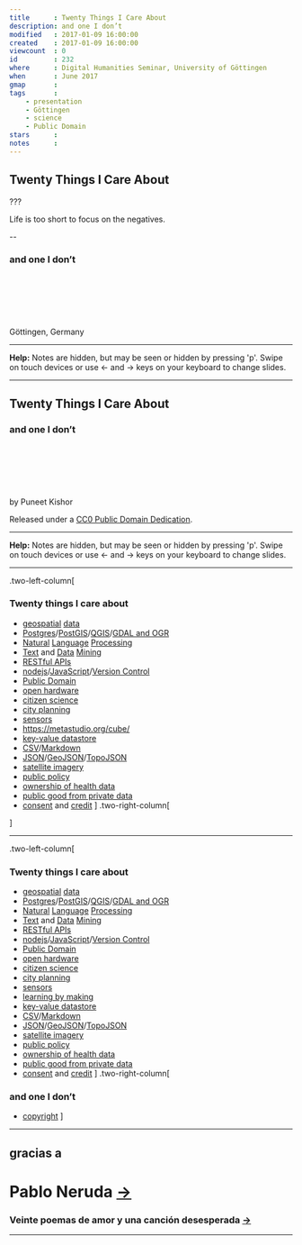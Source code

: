 ```yaml
---
title      : Twenty Things I Care About
description: and one I don’t
modified   : 2017-01-09 16:00:00
created    : 2017-01-09 16:00:00
viewcount  : 0
id         : 232
where      : Digital Humanities Seminar, University of Göttingen
when       : June 2017
gmap       : 
tags       :
    - presentation
    - Göttingen
    - science
    - Public Domain
stars      : 
notes      :
---
```


## Twenty Things I Care About

???

Life is too short to focus on the negatives.

--

### and one I don’t

<p>&nbsp;</p>
<p>&nbsp;</p>
<p>&nbsp;</p>

Göttingen, Germany

<hr>

**Help:** Notes are hidden, but may be seen or hidden by pressing 'p'. Swipe on touch devices or use ← and → keys on your keyboard to change slides.

---

## Twenty Things I Care About
### and one I don’t

<p>&nbsp;</p>
<p>&nbsp;</p>
<p>&nbsp;</p>

by Puneet Kishor

Released under a [CC0 Public Domain Dedication](http://creativecommons.org/publicdomain/zero/1.0/).

<hr>

**Help:** Notes are hidden, but may be seen or hidden by pressing 'p'. Swipe on touch devices or use ← and → keys on your keyboard to change slides.

---

.two-left-column[
### Twenty things I care about

- [geospatial](http://www.openstreetmap.org/) [data](http://www.naturalearthdata.com/)
- [Postgres](https://www.postgresql.org/)/[PostGIS](http://postgis.net/)/[QGIS](http://qgis.org/en/site/)/[GDAL and OGR](http://www.gdal.org/)
- [Natural](http://nlp.stanford.edu/) [Language](http://www.nltk.org/) [Processing](https://github.com/NaturalNode/natural)
- [Text](http://punkish.org/Legal-Implications-of-TDM?a=show#1) and [Data](http://biorxiv.org/content/early/2016/11/11/087015) [Mining](http://thehaguedeclaration.com/)
- [RESTful APIs](https://hapijs.com/)
- [nodejs](https://nodejs.org/en/)/[JavaScript](https://developer.mozilla.org/en-US/docs/Web/JavaScript)/[Version Control](https://git-scm.com/)
- [Public Domain](https://creativecommons.org/share-your-work/public-domain/cc0/)
- [open hardware](http://openhardware.science/)
- [citizen science](http://punkish.org/Citizen-vs-Science)
- [city planning](https://en.wikipedia.org/wiki/The_Death_and_Life_of_Great_American_Cities)
- [sensors](https://en.wikipedia.org/wiki/Sensor_journalism)
- https://metastudio.org/cube/
- [key-value datastore](https://en.wikipedia.org/wiki/Key-value_database)
- [CSV](https://csvconf.com/)/[Markdown](http://daringfireball.net/projects/markdown/)
- [JSON](http://json.org/)/[GeoJSON](http://geojson.org/)/[TopoJSON](https://github.com/topojson/topojson)
- [satellite imagery](http://www.goes.noaa.gov/)
- [public policy](http://punkish.org/Beyond-Law)
- [ownership of health data](https://ori.hhs.gov/education/products/n_illinois_u/datamanagement/dotopic.html)
- [public good from private data](http://www.rwjf.org/en/library/research/2014/03/personal-data-for-the-public-good.html)
- [consent](http://punkish.org/Citizens-Consent?a=show#1) and [credit](http://punkish.org/What-You-Do-Says-About-You)
]
.two-right-column[

]

---

.two-left-column[
### Twenty things I care about

- [geospatial](http://www.openstreetmap.org/) [data](http://www.naturalearthdata.com/)
- [Postgres](https://www.postgresql.org/)/[PostGIS](http://postgis.net/)/[QGIS](http://qgis.org/en/site/)/[GDAL and OGR](http://www.gdal.org/)
- [Natural](http://nlp.stanford.edu/) [Language](http://www.nltk.org/) [Processing](https://github.com/NaturalNode/natural)
- [Text](http://punkish.org/Legal-Implications-of-TDM?a=show#1) and [Data](http://biorxiv.org/content/early/2016/11/11/087015) [Mining](http://thehaguedeclaration.com/)
- [RESTful APIs](https://hapijs.com/)
- [nodejs](https://nodejs.org/en/)/[JavaScript](https://developer.mozilla.org/en-US/docs/Web/JavaScript)/[Version Control](https://git-scm.com/)
- [Public Domain](https://creativecommons.org/share-your-work/public-domain/cc0/)
- [open hardware](http://openhardware.science/)
- [citizen science](http://punkish.org/Citizen-vs-Science)
- [city planning](https://en.wikipedia.org/wiki/The_Death_and_Life_of_Great_American_Cities)
- [sensors](https://en.wikipedia.org/wiki/Sensor_journalism)
- [learning by making](https://metastudio.org/cube/)
- [key-value datastore](https://en.wikipedia.org/wiki/Key-value_database)
- [CSV](https://csvconf.com/)/[Markdown](http://daringfireball.net/projects/markdown/)
- [JSON](http://json.org/)/[GeoJSON](http://geojson.org/)/[TopoJSON](https://github.com/topojson/topojson)
- [satellite imagery](http://www.goes.noaa.gov/)
- [public policy](http://punkish.org/Beyond-Law)
- [ownership of health data](https://ori.hhs.gov/education/products/n_illinois_u/datamanagement/dotopic.html)
- [public good from private data](http://www.rwjf.org/en/library/research/2014/03/personal-data-for-the-public-good.html)
- [consent](http://punkish.org/Citizens-Consent?a=show#1) and [credit](http://punkish.org/What-You-Do-Says-About-You)
]
.two-right-column[
### and one I don’t

- [copyright](http://punkish.org/The-Problem-With-Copyright)
]

---

## gracias a 
# Pablo Neruda [→](http://www.nobelprize.org/nobel_prizes/literature/laureates/1971/neruda-bio.html)
  
### Veinte poemas de amor y una canción desesperada [→](http://ciudadseva.com/category/libros-completos-poemas/veinte-poemas-de-amor-y-una-cancion-desesperada/)

---
